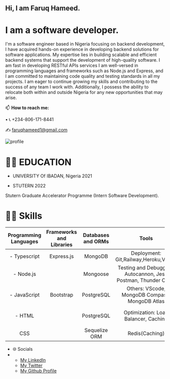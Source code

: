 ## Hi, I am Faruq Hameed.
# I am a software developer.

I'm a software engineer based in Nigeria focusing on backend development, I have acquired hands-on experience in developing backend solutions for software applications. My expertise lies in building scalable and efficient backend systems that support the development of high-quality software. I am fast in developing RESTful APIs services I am well-versed in programming languages and frameworks such as Node.js and Express, and I am committed to maintaining code quality and testing standards in all my projects. I am eager to continue growing my skills and contributing to the success of any team I work with. Additionally, I possess the ability to relocate both within and outside Nigeria for any new opportunities that may arise.

📫  **How to reach me:** 
[^1]:
  • 📞 +234-806-171-8441
[^1]:
✍ faruqhameed1@gmail.com
[^1]:
![profile](https://user-images.githubusercontent.com/108727947/236615977-82faf984-84c3-4eba-8e79-1ab9d17001c5.jpg)

# 👨‍🎓 EDUCATION
* UNIVERSITY Of IBADAN, Nigeria 2021
[^1]:


[^1]:

* STUTERN 2022
[^1]:
Stutern Graduate Accelerator Programme (Intern Software Development).
[^2]:



# 👩‍💻 Skills

| Programming Languages |  Frameworks and Libraries | Databases and ORMs | Tools | Methodologies/ Achitectures| 
| :---:        | :---: | :---: |    :---:      | :---: |
| - Typescript  | Express.js | MongoDB |Deployment: Git,Railway,Heroku,Vercel    |  RESTful APIs   |
| -   Node.js  |   | Mongoose | Testing and Debugging: Autocannon, Jest, Postman, Thunder Client    |   Microservices   |
| - JavaScript   | Bootstrap | PostgreSQL  | Others:  VScode, MongoDB Compass, MongoDB Atlas    |   Agile software development(Jira)    |
|  - HTML | |  PostgreSQL|Optimization: Load Balancer, Caching   |  Continuous Integration/Continuous Deployment (CI/CD)  |
|     CSS | |  Sequelize ORM| Redis(Caching)  |   Test-driven development (TDD) |


* 🌐 Socials
* 
  - [My LinkedIn](https://www.linkedin.com/in/faruq-hameed-2ab121129)
  - [My Twitter](https://twitter.com/King_Flourish)
  - [My Github Profile](https://github.com/Faruq-Hameed/)
